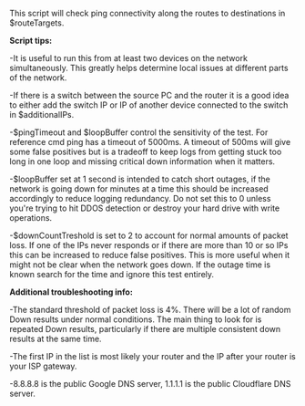 This script will check ping connectivity along the routes to destinations in $routeTargets.

**Script tips:**

-It is useful to run this from at least two devices on the network simultaneously. This greatly helps determine local issues at different parts of the network.

-If there is a switch between the source PC and the router it is a good idea to either add the switch IP or IP of another device connected to the switch in $additionalIPs.

-$pingTimeout and $loopBuffer control the sensitivity of the test. For reference cmd ping has a timeout of 5000ms. A timeout of 500ms will give some false positives but is a tradeoff to keep logs from getting stuck too long in one loop and missing critical down information when it matters. 

-$loopBuffer set at 1 second is intended to catch short outages, if the network is going down for minutes at a time this should be increased accordingly to reduce logging redundancy. Do not set this to 0 unless you're trying to hit DDOS detection or destroy your hard drive with write operations.

-$downCountTreshold is set to 2 to account for normal amounts of packet loss. If one of the IPs never responds or if there are more than 10 or so IPs this can be increased to reduce false positives. This is more useful when it might not be clear when the network goes down. If the outage time is known search for the time and ignore this test entirely.


**Additional troubleshooting info:**

-The standard threshold of packet loss is 4%. There will be a lot of random Down results under normal conditions. The main thing to look for is repeated Down results, particularly if there are multiple consistent down results at the same time.

-The first IP in the list is most likely your router and the IP after your router is your ISP gateway.

-8.8.8.8 is the public Google DNS server, 1.1.1.1 is the public Cloudflare DNS server.
